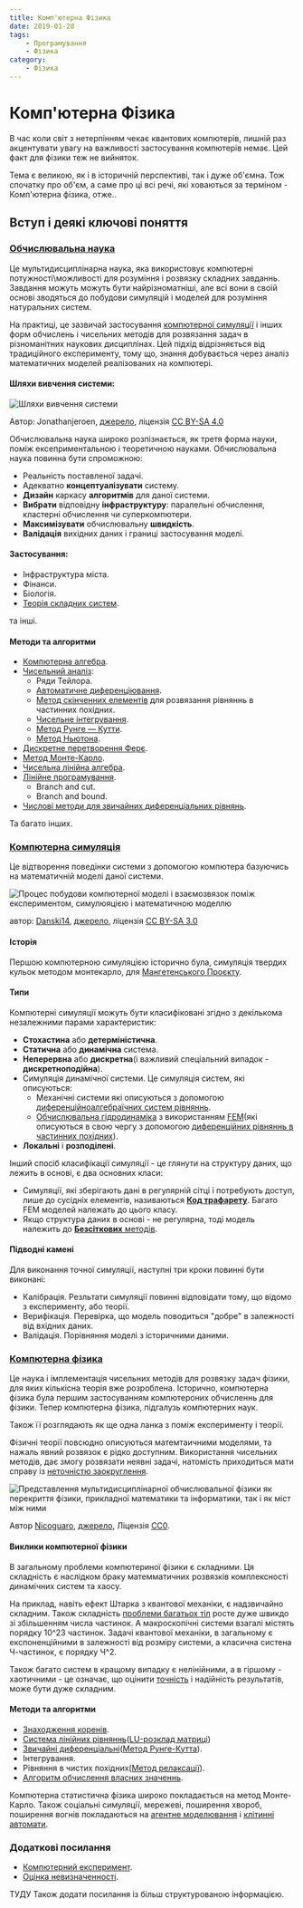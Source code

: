 ```yaml
---
title: Комп'ютерна Фізика
date: 2019-01-28
tags: 
    - Програмування
    - Фізика
category: 
    - Фізика
---
```


# Комп'ютерна Фізика

В час коли світ з нетерпінням чекає квантових компютерів, лишній раз акцентувати увагу на важливості застосування компютерів немає. Цей факт для фізики теж не вийняток. 

Тема є великою, як і в історичній перспективі, так і дуже об'ємна. Тож спочатку про об'єм, а саме про ці всі речі, які ховаються за терміном - Комп'ютерна фізика, отже..

## Вступ і деякі ключові поняття

### [Обчислювальна наука](https://en.wikipedia.org/wiki/Computational_science)

Це мультидисциплінарна наука, яка використовує компютерні потужності\можливості для розуміння і розвязку складних завданнь. Завдання можуть можуть бути найрізноматніші, але всі вони в своїй основі зводяться до побудови симуляцій і моделей для розуміння натуральних систем.

На практиці, це зазвичай застосування [компютерної симуляції](https://en.wikipedia.org/wiki/Computer_simulation) і інших форм обчислень і чисельних методів для розвязання задач в різноманітних наукових дисциплінах. Цей підхід відрізняється від традиційного експерименту, тому що, знання добувається через аналіз математичних моделей реалізованих на компютері.

#### Шляхи вивчення системи:

![Шляхи вивчення системи](images/Ways_to_study_a_system.png)

Автор: Jonathanjeroen, [джерело](https://en.wikipedia.org/wiki/Computational_science#/media/File:Ways_to_study_a_system.png), ліцензія [CC BY-SA 4.0](https://creativecommons.org/licenses/by-sa/4.0)

Обчислювальна наука широко розпізнається, як третя форма науки, поміж ексеприментальною і теоретичною науками. Обчислювальна наука повинна бути спроможною:

+ Реальність поставленої задачі.
+ Адекватно __концептуалізувати__ систему.
+ __Дизайн__ каркасу __алгоритмів__ для даної системи.
+ __Вибрати__ відповідну __інфраструктуру__: паралельні обчислення, кластерні обчислення чи суперкомпютери.
+ __Максимізувати__ обчислювальну __швидкість__.
+ __Валідація__ вихідних даних і границі застосування моделі.

#### Застосування:

+ Інфраструктура міста.
+ Фінанси.
+ Біологія.
+ [Теорія складних систем](https://en.wikipedia.org/wiki/Complex_systems).

та інші.

#### Методи та алгоритми

+ [Компютерна алгебра](https://en.wikipedia.org/wiki/Computer_algebra).
+ [Чисельний аналіз](https://en.wikipedia.org/wiki/Numerical_analysis):
  + Ряди Тейлора.
  + [Автоматичне диференціювання](https://en.wikipedia.org/wiki/Automatic_differentiation).
  + [Метод скінченних елементів](https://en.wikipedia.org/wiki/Finite_element_method) для розвязання рівняннь в частинних похідних.
  + [Чисельне інтегрування](https://en.wikipedia.org/wiki/Methods_of_integration).
  + [Метод Рунге — Кутти](https://en.wikipedia.org/wiki/Runge%E2%80%93Kutta_methods).
  + [Метод Ньютона](https://en.wikipedia.org/wiki/Newton%27s_method).
+ [Дискретне перетворення Ферє](https://en.wikipedia.org/wiki/Discrete_Fourier_transform).
+ [Метод Монте-Карло](https://en.wikipedia.org/wiki/Monte_Carlo_method).
+ [Чисельна лінійна алгебра](https://en.wikipedia.org/wiki/Numerical_linear_algebra).
+ [Лінійне програмування](https://en.wikipedia.org/wiki/Numerical_linear_algebra).
  + Branch and cut.
  + Branch and bound.
+ [Числові методи для звичайних диференціальних рівнянь](https://en.wikipedia.org/wiki/Numerical_methods_for_ordinary_differential_equations).

Та багато інших.


### [Компютерна симуляція](https://en.wikipedia.org/wiki/Computer_simulation)

Це відтворення поведінки системи з допомогою компютера базуючись на математичній моделі даної системи.

![Процес побудови компютерної моделі і взаємозвязок поміж експериментом, симулюяцією і математичною моделлю](images/Molecular_simulation_process.svg)

автор: [Danski14](https://commons.wikimedia.org/wiki/User:Danski14), [джерело](https://en.wikipedia.org/wiki/Computer_simulation#/media/File:Molecular_simulation_process.svg), ліцензія [CC BY-SA 3.0](https://creativecommons.org/licenses/by-sa/3.0)

#### Історія

Першою компютерною симуляцією історично була, симуляція твердих кульок методом монтекарло, для [Мангетенського Проєкту](https://en.wikipedia.org/wiki/Manhattan_Project).

#### Типи

Компютерні симуляції можуть бути класифіковані згідно з декількома незалежними парами характеристик:

+ __Стохастина__ або __детерміністична__.
+ __Статична__ або __динамічна__ система.
+ __Неперервна__ або __дискретна__(і важливий спеціальний випадок - __дискретноподійна__).
+ Симуляція динамічної системи. Це симуляція систем, які описуються:
    + Механічні системи які описуються з допомогою [диференційноалгебраїчних систем рівняннь](https://en.wikipedia.org/wiki/Differential-algebraic_system_of_equations).
    + [Обчислювальна гідродинаміка](https://en.wikipedia.org/wiki/Computational_fluid_dynamics) з використанням [FEM](https://en.wikipedia.org/wiki/Finite_element_method)(які описуються в свою чергу з допомогою [диференційних рівняннь в частинних похідних](https://en.wikipedia.org/wiki/Differential-algebraic_system_of_equations)).
+ __Локальні__ і __розподілені__.

Інший спосіб класифікації симуляції - це глянути на структуру даних, що лежить в основі, є два основних класи:

+ Симуляції, які зберігають дані в регулярній сітці і потребують доступ, лише до сусідніх елементів, називаються [__Код трафарету__](https://en.wikipedia.org/wiki/Stencil_code). Багато FEM моделей належать до цього класу.
+ Якщо структура даних в основі - не регулярна, тоді модель належить до [__Безсіткових__ методів](https://en.wikipedia.org/wiki/Meshfree_methods).

#### Підводні камені

Для виконання точної симуляції, наступні три кроки повинні бути виконані:

+ Калібрація. Резльтати симуляції повинні відповідати тому, що відомо з експерименту, або теорії.
+ Верифікація. Перевірка, що модель поводиться "добре" в залежності від вхідних даних.
+ Валідація. Порівняння моделі з історичними даними.

### [Компютерна фізика](https://en.wikipedia.org/wiki/Computational_physics)

Це наука і імплементація чисельних методів для розвязку задач фізики, для яких кількісна теорія вже розроблена. Історично, компютерна фізика була першим застосуванням компютероних обчисленнь для фізики. Тепер компютерна фізика, підгалузь компютерних наук.

Також її розглядають як ще одна ланка з поміж експерименту і теорії.

Фізичні теорії повсюдно описуються матемтаичними моделями, та нажаль явний розвязок є рідко доступним. Використання чисельних методів, дає змогу розвязати неявні задачі, натомість приходиться мати справу із [неточністю заокруглення](https://en.wikipedia.org/wiki/Approximation_error).

![Представлення мультидисциплінарної обчислювальної фізики як перекриття фізики, прикладної математики та інформатики, так і як міст між ними](images/Computational_physics_diagram.svg)

Автор [Nicoguaro](https://commons.wikimedia.org/wiki/User:Nicoguaro), [джерело](https://en.wikipedia.org/wiki/Computational_physics#/media/File:Computational_physics_diagram.svg),  Ліцензія [CC0](http://creativecommons.org/publicdomain/zero/1.0/deed.en).

#### Виклики компютерної фізики

В загальному проблеми компютериної фізики є складними. Ця складність є наслідком браку матемматичних розвязків комплексності динамічних систем та хаосу.

На приклад, навіть ефект Штарка з квантової механіки, є надзвичайно складним. Також складність [проблеми багатьох тіл](https://en.wikipedia.org/wiki/Many-body_problem) росте дуже швикдо зі збільшенням числа частинок. А макроскопічні системи взагалі містять порядку 10^23 частинок. Задачі квантової механіки, в загальному є експоненційними в залежності від розміру системи, а класична систена Ч-частинок, є порядку Ч^2.

Також багато систем в кращому випадку є нелінійними, а в гіршому - хаотичними - це означає, що оцінити [точність](https://en.wikipedia.org/wiki/Numerical_error) і надійність результатів, може бути дуже складним.

#### Методи та алгоритми

+ [Знаходження коренів](https://en.wikipedia.org/wiki/Root-finding_algorithm).
+ [Система лінійних рівняннь](https://en.wikipedia.org/wiki/System_of_linear_equations)([LU-розклад матриці](https://en.wikipedia.org/wiki/LU_decomposition))
+ [Звичайні диференціальні](https://en.wikipedia.org/wiki/Ordinary_differential_equation)([Метод Рунге-Кутта](https://en.wikipedia.org/wiki/Runge%E2%80%93Kutta_methods)).
+ Інтегрування.
+ Рівняння в чистих похідних([Метод релаксації](https://en.wikipedia.org/wiki/Relaxation_(iterative_method))).
+ [Алгоритм обчислення власних значеннь](https://en.wikipedia.org/wiki/Eigenvalue_algorithm).

Компютерна статистична фізика широко покладається на метод Монте-Карло. Також соціальні симуляції, мережеві, поширення хвороб, поширення вогнів покладаються на [агентне моделювання](https://en.wikipedia.org/wiki/Agent-based_model) і [клітинні автомати](https://en.wikipedia.org/wiki/Cellular_automata).

### Додаткові посилання

+ [Компютерний експеримент](https://en.wikipedia.org/wiki/Computer_experiment).
+ [Оцінка невизначенності](https://en.wikipedia.org/wiki/Uncertainty_quantification).

ТУДУ Також додати посилання із більш структурованою інформацією.